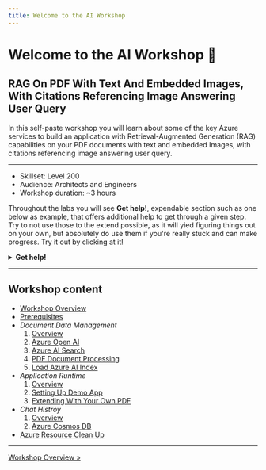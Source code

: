 ```yaml
---
title: Welcome to the AI Workshop
---
```


# Welcome to the AI Workshop 👋

## RAG On PDF With Text And Embedded Images, With Citations Referencing Image Answering User Query

<!-- In today's workshop you will learn how to use Azure OpenAI and Azure AI Search to build a Retrieval-Augmented Generation (RAG) application with your own data. By offloading AI Search communication to Azure OpenAI, this solution not only enhances text-based queries but also provides a powerful way to identify and retrieve relevant images based on the user's query. This capability ensures that your query responses are enriched with relevant visual content whenever available. -->

In this self-paste workshop you will learn about some of the key Azure services to build an application with Retrieval-Augmented Generation (RAG) capabilities on your PDF documents with text and embedded Images, with citations referencing image answering user query.

---

+ Skillset: Level 200
+ Audience: Architects and Engineers
+ Workshop duration: ~3 hours

Throughout the labs you will see **Get help!**, expendable section such as one below as example, that offers additional help to get through a given step. Try to not use those to the extend possible, as it will yied figuring things out on your own, but absolutely do use them if you're really stuck and can make progress. Try it out by clicking at it!

<details><summary><b>Get help!</b></summary>Help text</details>

---

## Workshop content

+ [Workshop Overview](/azure-open-ai-rag-oyd-text-images/workshop_overview/)
+ [Prerequisites](/azure-open-ai-rag-oyd-text-images/prerequisites/)
+ *Document Data Management*
  1. [Overview](/azure-open-ai-rag-oyd-text-images/document_data_management/1_overview/)
  2. [Azure Open AI](/azure-open-ai-rag-oyd-text-images/document_data_management/2_azure_oai/)
  3. [Azure AI Search]()
  4. [PDF Document Processing]()
  5. [Load Azure AI Index]()
+ *Application Runtime*
  1. [Overview]()
  2. [Setting Up Demo App]()
  3. [Extending With Your Own PDF]()
+ *Chat Histroy*
  1. [Overview]()
  2. [Azure Cosmos DB]()
+ [Azure Resource Clean Up]()

---

[Workshop Overview &raquo;](/azure-open-ai-rag-oyd-text-images/workshop_overview)
